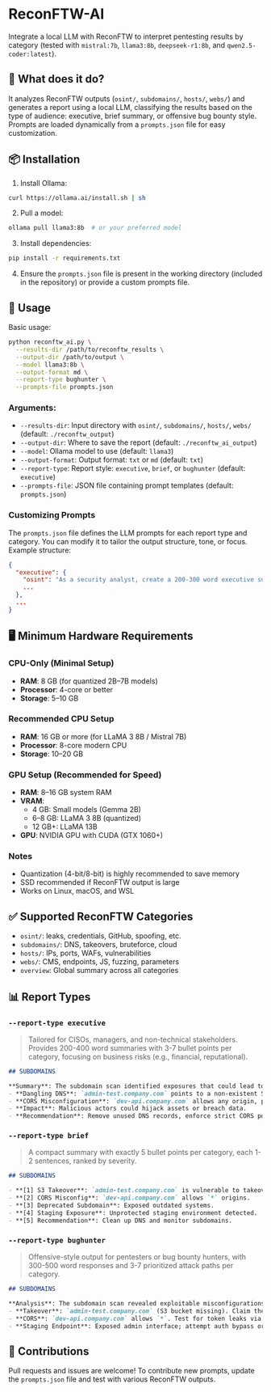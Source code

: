 # ReconFTW-AI

Integrate a local LLM with ReconFTW to interpret pentesting results by category (tested with `mistral:7b`, `llama3:8b`, `deepseek-r1:8b`, and `qwen2.5-coder:latest`).

## 🧠 What does it do?

It analyzes ReconFTW outputs (`osint/`, `subdomains/`, `hosts/`, `webs/`) and generates a report using a local LLM, classifying the results based on the type of audience: executive, brief summary, or offensive bug bounty style. Prompts are loaded dynamically from a `prompts.json` file for easy customization.

## 📦 Installation

1. Install Ollama:
```bash
curl https://ollama.ai/install.sh | sh
```

2. Pull a model:
```bash
ollama pull llama3:8b  # or your preferred model
```

3. Install dependencies:
```bash
pip install -r requirements.txt
```

4. Ensure the `prompts.json` file is present in the working directory (included in the repository) or provide a custom prompts file.

## 🧪 Usage

Basic usage:
```bash
python reconftw_ai.py \
  --results-dir /path/to/reconftw_results \
  --output-dir /path/to/output \
  --model llama3:8b \
  --output-format md \
  --report-type bughunter \
  --prompts-file prompts.json
```

### Arguments:
- `--results-dir`: Input directory with `osint/`, `subdomains/`, `hosts/`, `webs/` (default: `./reconftw_output`)
- `--output-dir`: Where to save the report (default: `./reconftw_ai_output`)
- `--model`: Ollama model to use (default: `llama3`)
- `--output-format`: Output format: `txt` or `md` (default: `txt`)
- `--report-type`: Report style: `executive`, `brief`, or `bughunter` (default: `executive`)
- `--prompts-file`: JSON file containing prompt templates (default: `prompts.json`)

### Customizing Prompts
The `prompts.json` file defines the LLM prompts for each report type and category. You can modify it to tailor the output structure, tone, or focus. Example structure:
```json
{
  "executive": {
    "osint": "As a security analyst, create a 200-300 word executive summary...",
    ...
  },
  ...
}
```

## 🖥️ Minimum Hardware Requirements

### CPU-Only (Minimal Setup)
- **RAM**: 8 GB (for quantized 2B–7B models)
- **Processor**: 4-core or better
- **Storage**: 5–10 GB

### Recommended CPU Setup
- **RAM**: 16 GB or more (for LLaMA 3 8B / Mistral 7B)
- **Processor**: 8-core modern CPU
- **Storage**: 10–20 GB

### GPU Setup (Recommended for Speed)
- **RAM**: 8–16 GB system RAM
- **VRAM**:
  - 4 GB: Small models (Gemma 2B)
  - 6–8 GB: LLaMA 3 8B (quantized)
  - 12 GB+: LLaMA 13B
- **GPU**: NVIDIA GPU with CUDA (GTX 1060+)

### Notes
- Quantization (4-bit/8-bit) is highly recommended to save memory
- SSD recommended if ReconFTW output is large
- Works on Linux, macOS, and WSL

## ✅ Supported ReconFTW Categories
- `osint/`: leaks, credentials, GitHub, spoofing, etc.
- `subdomains/`: DNS, takeovers, bruteforce, cloud
- `hosts/`: IPs, ports, WAFs, vulnerabilities
- `webs/`: CMS, endpoints, JS, fuzzing, parameters
- `overview`: Global summary across all categories

## 📊 Report Types

### `--report-type executive`
> Tailored for CISOs, managers, and non-technical stakeholders. Provides 200-400 word summaries with 3-7 bullet points per category, focusing on business risks (e.g., financial, reputational).
```markdown
## SUBDOMAINS

**Summary**: The subdomain scan identified exposures that could lead to brand damage or data leaks.
- **Dangling DNS**: `admin-test.company.com` points to a non-existent S3 bucket, risking subdomain takeover.
- **CORS Misconfiguration**: `dev-api.company.com` allows any origin, potentially exposing sensitive data.
- **Impact**: Malicious actors could hijack assets or breach data.
- **Recommendation**: Remove unused DNS records, enforce strict CORS policies.
```

### `--report-type brief`
> A compact summary with exactly 5 bullet points per category, each 1-2 sentences, ranked by severity.
```markdown
## SUBDOMAINS

- **[1] S3 Takeover**: `admin-test.company.com` is vulnerable to takeover.
- **[2] CORS Misconfig**: `dev-api.company.com` allows `*` origins.
- **[3] Deprecated Subdomain**: Exposed outdated systems.
- **[4] Staging Exposure**: Unprotected staging environment detected.
- **[5] Recommendation**: Clean up DNS and monitor subdomains.
```

### `--report-type bughunter`
> Offensive-style output for pentesters or bug bounty hunters, with 300-500 word responses and 3-7 prioritized attack paths per category.
```markdown
## SUBDOMAINS

**Analysis**: The subdomain scan revealed exploitable misconfigurations.
- **Takeover**: `admin-test.company.com` (S3 bucket missing). Claim the bucket to host malicious content.
- **CORS**: `dev-api.company.com` allows `*`. Test for token leaks via `fetch()`.
- **Staging Endpoint**: Exposed admin interface; attempt auth bypass or XSS.
```

## 🤝 Contributions
Pull requests and issues are welcome! To contribute new prompts, update the `prompts.json` file and test with various ReconFTW outputs.
